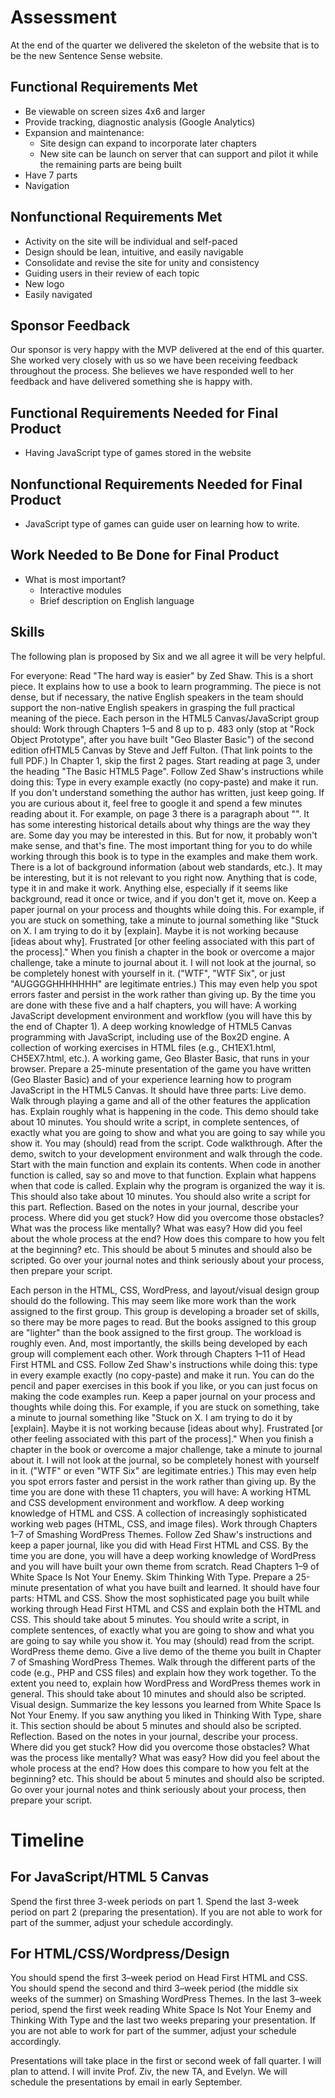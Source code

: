 # Assessment

At the end of the quarter we delivered the skeleton of the website that is to be the new Sentence Sense website.

## Functional Requirements Met
+ Be viewable on screen sizes 4x6 and larger
+ Provide  tracking, diagnostic analysis (Google Analytics)
+ Expansion and maintenance:
   + Site design can expand to incorporate later chapters
   + New site can be launch on server that can support and pilot it while the remaining parts are being built
+ Have 7 parts
+ Navigation 

## Nonfunctional Requirements Met
+  Activity on the site will be individual and self-paced
+ Design should be lean, intuitive, and easily navigable
+ Consolidate and revise the site for unity and consistency
+ Guiding users in their review of each topic
+ New logo
+ Easily navigated

## Sponsor Feedback

Our sponsor is very happy with the MVP delivered at the end of this quarter. She worked very closely with us so we have been receiving feedback throughout the process. She believes we have responded well to her feedback and have delivered something she is happy with.

## Functional Requirements Needed for Final Product
+ Having JavaScript type of games stored in the website

## Nonfunctional Requirements Needed for Final Product
+ JavaScript type of games can guide user on learning how to write.

## Work Needed to Be Done for Final Product
+ What is most important?
   + Interactive modules
   + Brief description on English language

## Skills

The following plan is proposed by Six and we all agree it will be very helpful.

For everyone:
Read "The hard way is easier" by Zed Shaw. This is a short piece. It explains how to use a book to learn programming. The piece is not dense, but if necessary, the native English speakers in the team should support the non-native English speakers in grasping the full practical meaning of the piece.
Each person in the HTML5 Canvas/JavaScript group should:
Work through Chapters 1–5 and 8 up to p. 483 only (stop at "Rock Object Prototype", after you have built "Geo Blaster Basic") of the second edition ofHTML5 Canvas by Steve and Jeff Fulton. (That link points to the full PDF.) In Chapter 1, skip the first 2 pages. Start reading at page 3, under the heading "The Basic HTML5 Page".
Follow Zed Shaw's instructions while doing this:
Type in every example exactly (no copy-paste) and make it run.
If you don't understand something the author has written, just keep going. If you are curious about it, feel free to google it and spend a few minutes reading about it. For example, on page 3 there is a paragraph about "<!doctype html>". It has some interesting historical details about why things are the way they are. Some day you may be interested in this. But for now, it probably won't make sense, and that's fine. The most important thing for you to do while working through this book is to type in the examples and make them work. There is a lot of background information (about web standards, etc.). It may be interesting, but it is not relevant to you right now. Anything that is code, type it in and make it work. Anything else, especially if it seems like background, read it once or twice, and if you don't get it, move on.
Keep a paper journal on your process and thoughts while doing this. For example, if you are stuck on something, take a minute to journal something like "Stuck on X. I am trying to do it by [explain]. Maybe it is not working because [ideas about why]. Frustrated [or other feeling associated with this part of the process]." When you finish a chapter in the book or overcome a major challenge, take a minute to journal about it. I will not look at the journal, so be completely honest with yourself in it. ("WTF", "WTF Six", or just "AUGGGGHHHHHHH" are legitimate entries.) This may even help you spot errors faster and persist in the work rather than giving up.
By the time you are done with these five and a half chapters, you will have:
A working JavaScript development environment and workflow (you will have this by the end of Chapter 1).
A deep working knowledge of HTML5 Canvas programming with JavaScript, including use of the Box2D engine.
A collection of working exercises in HTML files (e.g., CH1EX1.html, CH5EX7.html, etc.).
A working game, Geo Blaster Basic, that runs in your browser.
Prepare a 25-minute presentation of the game you have written (Geo Blaster Basic) and of your experience learning how to program JavaScript in the HTML5 Canvas. It should have three parts:
Live demo.
Walk through playing a game and all of the other features the application has. Explain roughly what is happening in the code.
This demo should take about 10 minutes.
You should write a script, in complete sentences, of exactly what you are going to show and what you are going to say while you show it. You may (should) read from the script.
Code walkthrough.
After the demo, switch to your development environment and walk through the code. Start with the main function and explain its contents. When code in another function is called, say so and move to that function. Explain what happens when that code is called. Explain why the program is organized the way it is.
This should also take about 10 minutes.
You should also write a script for this part.
Reflection.
Based on the notes in your journal, describe your process. Where did you get stuck? How did you overcome those obstacles? What was the process like mentally? What was easy? How did you feel about the whole process at the end? How does this compare to how you felt at the beginning? etc.
This should be about 5 minutes and should also be scripted. Go over your journal notes and think seriously about your process, then prepare your script.


Each person in the HTML, CSS, WordPress, and layout/visual design group should do the following. This may seem like more work than the work assigned to the first group. This group is developing a broader set of skills, so there may be more pages to read. But the books assigned to this group are "lighter" than the book assigned to the first group. The workload is roughly even. And, most importantly, the skills being developed by each group will complement each other.
Work through Chapters 1–11 of Head First HTML and CSS.
Follow Zed Shaw's instructions while doing this: type in every example exactly (no copy-paste) and make it run. You can do the pencil and paper exercises in this book if you like, or you can just focus on making the code examples run.
Keep a paper journal on your process and thoughts while doing this. For example, if you are stuck on something, take a minute to journal something like "Stuck on X. I am trying to do it by [explain]. Maybe it is not working because [ideas about why]. Frustrated [or other feeling associated with this part of the process]." When you finish a chapter in the book or overcome a major challenge, take a minute to journal about it. I will not look at the journal, so be completely honest with yourself in it. ("WTF" or even "WTF Six" are legitimate entries.) This may even help you spot errors faster and persist in the work rather than giving up.
By the time you are done with these 11 chapters, you will have:
A working HTML and CSS development environment and workflow.
A deep working knowledge of HTML and CSS.
A collection of increasingly sophisticated working web pages (HTML, CSS, and image files).
Work through Chapters 1–7 of Smashing WordPress Themes. Follow Zed Shaw's instructions and keep a paper journal, like you did with Head First HTML and CSS. By the time you are done, you will have a deep working knowledge of WordPress and you will have built your own theme from scratch.
Read Chapters 1–9 of White Space Is Not Your Enemy.
Skim Thinking With Type.
Prepare a 25-minute presentation of what you have built and learned. It should have four parts:
HTML and CSS.
Show the most sophisticated page you built while working through Head First HTML and CSS and explain both the HTML and CSS.
This should take about 5 minutes.
You should write a script, in complete sentences, of exactly what you are going to show and what you are going to say while you show it. You may (should) read from the script.
WordPress theme demo.
Give a live demo of the theme you built in Chapter 7 of Smashing WordPress Themes. Walk through the different parts of the code (e.g., PHP and CSS files) and explain how they work together. To the extent you need to, explain how WordPress and WordPress themes work in general.
This should take about 10 minutes and should also be scripted.
Visual design.
Summarize the key lessons you learned from White Space Is Not Your Enemy.
If you saw anything you liked in Thinking With Type, share it.
This section should be about 5 minutes and should also be scripted.
Reflection.
Based on the notes in your journal, describe your process. Where did you get stuck? How did you overcome those obstacles? What was the process like mentally? What was easy? How did you feel about the whole process at the end? How does this compare to how you felt at the beginning? etc.
This should be about 5 minutes and should also be scripted. Go over your journal notes and think seriously about your process, then prepare your script.



# Timeline

## For JavaScript/HTML 5 Canvas
Spend the first three 3-week periods on part 1. Spend the last 3-week period on part 2 (preparing the presentation). If you are not able to work for part of the summer, adjust your schedule accordingly.

## For HTML/CSS/Wordpress/Design

You should spend the first 3–week period on Head First HTML and CSS. You should spend the second and third 3–week period (the middle six weeks of the summer) on Smashing WordPress Themes. In the last 3–week period, spend the first week reading White Space Is Not Your Enemy and Thinking With Type and the last two weeks preparing your presentation. If you are not able to work for part of the summer, adjust your schedule accordingly.

Presentations will take place in the first or second week of fall quarter. I will plan to attend. I will invite Prof. Ziv, the new TA, and Evelyn. We will schedule the presentations by email in early September.

